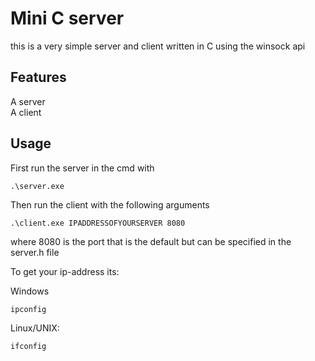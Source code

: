 # Mini C server #
this is a very simple server and client written in C using the winsock api

## Features ##
A server  
A client

## Usage ##
First run the server in the cmd with
```
.\server.exe
```
Then run the client with the following arguments
```
.\client.exe IPADDRESSOFYOURSERVER 8080
```
where 8080 is the port that is the default but can be specified in the server.h file

To get your ip-address its:

Windows

```
ipconfig
```

    
Linux/UNIX:

```
ifconfig
```

